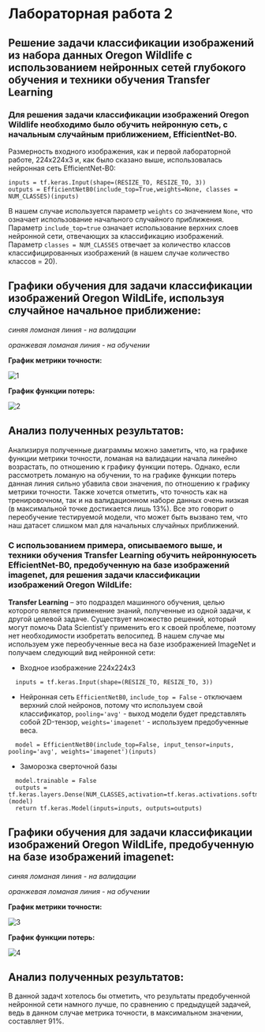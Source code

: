 Лабораторная работа 2
===
Решение задачи классификации изображений из набора данных Oregon Wildlife с использованием нейронных сетей глубокого обучения и техники обучения Transfer Learning
----
### Для решения задачи классификации изображений Oregon Wildlife необходимо было обучить нейронную сеть, с начальным случайным приближением, EfficientNet-B0.
Размерность входного изображения, как и первой лабораторной работе, 224х224х3 и, как было сказано выше, использовалась нейронная сеть EfficientNet-B0:
```
inputs = tf.keras.Input(shape=(RESIZE_TO, RESIZE_TO, 3))
outputs = EfficientNetB0(include_top=True,weights=None, classes = NUM_CLASSES)(inputs)
```
В нашем случае используется параметр `weights` со значением `None`, что означает использование начального случайного приближения. Параметр `include_top=true` oзначает использование верхних слоев нейронной сети, отвечающих за классификацию изображений. Параметр `classes = NUM_CLASSES` отвечает за количество классов классифицированных изображений (в нашем случае количество классов = 20).

Графики обучения для задачи классификации изображений Oregon WildLife, используя случайное начальное приближение:
----
*синяя ломаная линия - на валидации*

*оранжевая ломаная линия - на обучении*

**График метрики точности:**

![1](https://user-images.githubusercontent.com/59210216/111230601-f1cc1700-85f8-11eb-8f42-d3ce70cec56e.jpg)


**График функции потерь:**

![2](https://user-images.githubusercontent.com/59210216/111230610-f4c70780-85f8-11eb-899b-1b96f373cedd.jpg)

Анализ полученных результатов:
-------
Анализируя полученные диаграммы можно заметить, что, на графике функции метрики точности, ломаная на валидации начала линейно возрастать, по отношению к графику функции потерь. Однако, если рассмотреть ломаную на обучении, то на графике функции потерь данная линия сильно убавила свои значения, по отношению к графику метрики точности. Также хочется отметить, что точность как на тренировочном, так и на валидационном наборе данных очень низкая (в максимальной точке достикается лишь 13%). Все это говорит о переобучение тестируемой модели, что может быть вызвано тем, что наш датасет слишком мал для начальных случайных приближений.

### С использованием примера, описываемого выше, и техники обучения Transfer Learning обучить нейроннуюсеть EfficientNet-B0, предобученную на базе изображений imagenet, для решения задачи классификации изображений Oregon WildLife:
**Transfer Learning** – это подраздел машинного обучения, целью которого является применение знаний, полученные из одной задачи, к другой целевой задаче. Существует множество решений, который могут помочь Data Scientist’у применить его к своей проблеме, поэтому нет необходимости изобретать велосипед. В нашем случае мы используем уже переобученные веса на базе изображенией ImageNet и получаем следующий вид нейронной сети:
 
* Входное изображение 224х224х3
```
  inputs = tf.keras.Input(shape=(RESIZE_TO, RESIZE_TO, 3)) 
```
* Нейронная сеть `EfficientNetB0`, `include_top = False` - отключаем верхний слой нейронов, потому что используем свой классификатор, `pooling='avg'` - выход модели будет представлять собой 2D-тензор, `weights='imagenet'` - используем предобученные веса.
```
  model = EfficientNetB0(include_top=False, input_tensor=inputs, pooling='avg', weights='imagenet')(inputs) 
```
* Заморозка сверточной базы
```
  model.trainable = False
  outputs = tf.keras.layers.Dense(NUM_CLASSES,activation=tf.keras.activations.softmax)(model)
  return tf.keras.Model(inputs=inputs, outputs=outputs)
```

Графики обучения для задачи классификации изображений Oregon WildLife, предобученную на базе изображений imagenet:
----
*синяя ломаная линия - на валидации*

*оранжевая ломаная линия - на обучении*

**График метрики точности:**

![3](https://user-images.githubusercontent.com/59210216/111233235-ab2ceb80-85fd-11eb-9067-96c1c57121a5.jpg)

**График функции потерь:**

![4](https://user-images.githubusercontent.com/59210216/111233247-b2ec9000-85fd-11eb-9b9c-cd7596cf4043.jpg)

Анализ полученных результатов:
-------
В данной задачt хотелось бы отметить, что результаты предобученной нейронной сети намного лучше, по сравнению с предыдущей задачей, ведь в данном случае метрика точности, в максимальном значении, составляет 91%.


